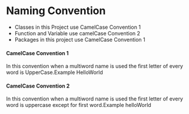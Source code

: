 # Naming Convention

* Classes in this Project use CamelCase Convention 1
* Function and Variable use camelCase Convention 2
* Packages in this project use CamelCase Convention 1


#### CamelCase Convention 1
In this convention when a multiword name is used the first letter of every word is UpperCase.Example HelloWorld

#### CamelCase Convention 2
In this convention when a multiword name is used the first letter of every word is uppercase except for first word.Example helloWorld